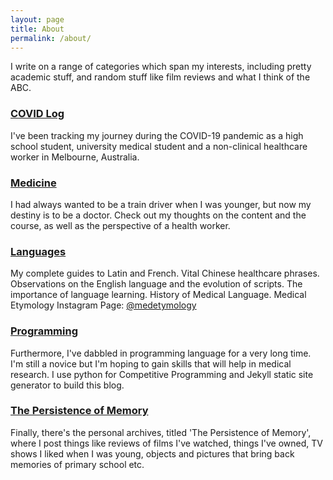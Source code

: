 ```yaml
---
layout: page
title: About
permalink: /about/
---
```


I write on a range of categories which span my interests, including pretty academic stuff, and random stuff like film reviews and what I think of the ABC.

<h3><a href="/covid">COVID Log</a></h3>

I've been tracking my journey during the COVID-19 pandemic as a high school student, university medical student and a non-clinical healthcare worker in Melbourne, Australia.

<h3><a href="/medicine">Medicine</a></h3>

I had always wanted to be a train driver when I was younger, but now my destiny is to be a doctor. Check out my thoughts on the content and the course, as well as the perspective of a health worker.

<h3><a href="/languages">Languages</a></h3>

My complete guides to Latin and French. Vital Chinese healthcare phrases. Observations on the English language and the evolution of scripts. The importance of language learning. History of Medical Language. Medical Etymology Instagram Page: <a href="https://www.instagram.com/medetymology">@medetymology</a></p>

<h3><a href="/projects">Programming</a></h3>

Furthermore, I've dabbled in programming language for a very long time. I'm still a novice but I'm hoping to gain skills that will help in medical research. I use python for Competitive Programming and Jekyll static site generator to build this blog.

<h3><a href="/memories">The Persistence of Memory</a></h3>

Finally, there's the personal archives, titled 'The Persistence of Memory', where I post things like reviews of films I've watched, things I've owned, TV shows I liked when I was young, objects and pictures that bring back memories of primary school etc.
